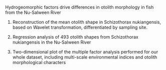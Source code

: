 Hydrogeomorphic factors drive differences in otolith morphology in fish from the Nu-Salween River


1. Reconstruction of the mean otolith shape in Schizothorax nukiangensis, based on  Wavelet transformation, differentiated by sampling site.

2. Regression analysis of 493 otolith shapes from Schizothorax nukiangensis in the Nu-Salween River

3. Two-dimensional plot of the multiple factor analysis performed for our whole dataset, including multi-scale environmental indices and otolith morphological characters

